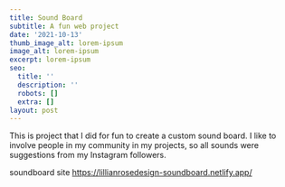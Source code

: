 ```yaml
---
title: Sound Board
subtitle: A fun web project
date: '2021-10-13'
thumb_image_alt: lorem-ipsum
image_alt: lorem-ipsum
excerpt: lorem-ipsum
seo:
  title: ''
  description: ''
  robots: []
  extra: []
layout: post
---
```

This is project that I did for fun to create a custom sound board. I like to involve people in my community in my projects, so all sounds were suggestions from my Instagram followers.

soundboard site https://lillianrosedesign-soundboard.netlify.app/
